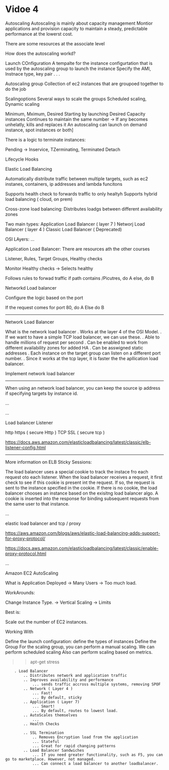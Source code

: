 
# Vidoe 4

Autoscaling
 Autoscaling is mainly about capacity management
 Montior applications and provision capacity to maintain a steady, predictable performance at the lowerst cost.

 There are some resources at the associate level

 How does the autoscaling workd?

  Launch COnfiguration
   A tempalte for the instance configurtation that is used by the autoscaling group to launch the instance
   Specify the AMI, Instnace type, key pair . . .

  Autoscaling group
   Collection of ec2 instances that are groupoed together to do the job

  Scalingoptions
   Several ways to scale the groups
   Scheduled scaling,
   Dynamic scaling

   Minimum, Mximum, Desired
   Starting by launching Desired Capacity instances
   Continues to maintain the same number -> If any becomes unhelatly, kills and replaces it
   An autoscaling can launch on demand instance, spot instances or both]

   There is a logic to terminate instances:
  
  Pending -> Inservice, TZerminating, Terminated
  Detach

  Lifecycle Hooks

Elastic Load Balancing

 Automatically distribute traffic between multiple targets, such as ec2 instanes, containers, ip addresses and lambda funcitons

 Supports health check to forwards traffic to only healtyh
 Supports hybrid load balancing ( cloud, on prem)

 Cross-zone load balancing:
  Distributes loadgs between different availability zones

 Two main types:
  Application Load Balancer ( layer 7 )
  Networj Load Balancer ( layer 4 )
  Classic Load Balancer ( Deprecated)

  OSI LAyers:
   ...

 Application Load Balancer:
  There are resources ath the other courses

  Listener, Rules, Target Groups, Healthy checks

  Monitor Healthy checks
   -> Selects healthy

  Follows rules to forwad traffic
  if path contains /Picutres, do A
  else, do B

 Networkd Load balancer

  Configure the logic based on the port

  If the request comes for port 80, do A
  Else do B

___

Network Load Balancer

 What is the network load balancer
  . Works at the layer 4 of the OSI Model.
  . If we want to have a simple TCP load balancer, we can use these.
  . Able to handle millions of request per second
  . Can be enabled to work from different availability zones for added HA
  . Can be asswigned static addresses
  . Each instance on the target group can listen on a different port number.
  . Since it works at the tcp layer, it is faster the the apllication load balancer.

 Implement network load balancer

___

When using an network load balancer, you can keep the source ip address if specifying targets by instance id.

...

...

Load balancer Listener

http
https ( secure Http )
TCP
SSL ( secure tcp )

<https://docs.aws.amazon.com/elasticloadbalancing/latest/classic/elb-listener-config.html>

___

More information on ELB Sticky Sessions:

 The load balancer uses a special cookie to track the  instace fro each request oto each listener. When the load balancer receives a request, it first check to see if this cookie
 is present int the request. If so, the request is sent to the instance specified in the cookie. If there is no cookie, the load balancer chooses an instance based on the exisitng load
 balancer algo. A cookie is inserted into the response for binding subsequent requests from the same user to that instance.

...

elastic load balancer and tcp / proxy

<https://aws.amazon.com/blogs/aws/elastic-load-balancing-adds-support-for-proxy-protocol/>

<https://docs.aws.amazon.com/elasticloadbalancing/latest/classic/enable-proxy-protocol.html>

...

Amazon EC2 AutoScaling

 What is
  Application Deployed -> Many Users ->  Too much load.

  WorkArounds:

   Change Instance Type. -> Vertical Scaling -> Limits

  Best is:

   Scale out the number of EC2 instances.

 Working With

  Define the launch configuration:
   define the types of instances
    Define the Group
    For the scaling group, you can perform a manual scaling.
    We can perform scheduled scaling
    Also can perform scaling based on metrics.

 >> apt-get stress

        . Load Balancer
            .. Distributes network and application traffic
            .. Improves availability and performance
                ... sends traffic accross multiple systems, removing SPOF
            .. Network ( Layer 4 )
                ... Fast! 
                ... By default, sticky
            .. Application ( Layer 7)
                ... Smart!
                ... By default, routes to lowest load.
            .. AutoScales themselves
                ... 
            .. Health Checks

            .. SSL Termination
                .. Removes Encryption load from the application
                ... Stateful
                ... Great for rapid changing patterns
            .. Load Balancer Sandwiches
                ... If you need greater functionality, such as F5, you can go to marketplace. However, not managed.
                ... Can connect a load balancer to another loadbalancer.
